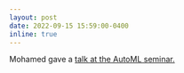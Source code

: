 ```yaml
---
layout: post
date: 2022-09-15 15:59:00-0400
inline: true
---
```


Mohamed gave a [talk at the AutoML seminar.](https://www.youtube.com/watch?v=Ij7oqAwLPOk)
